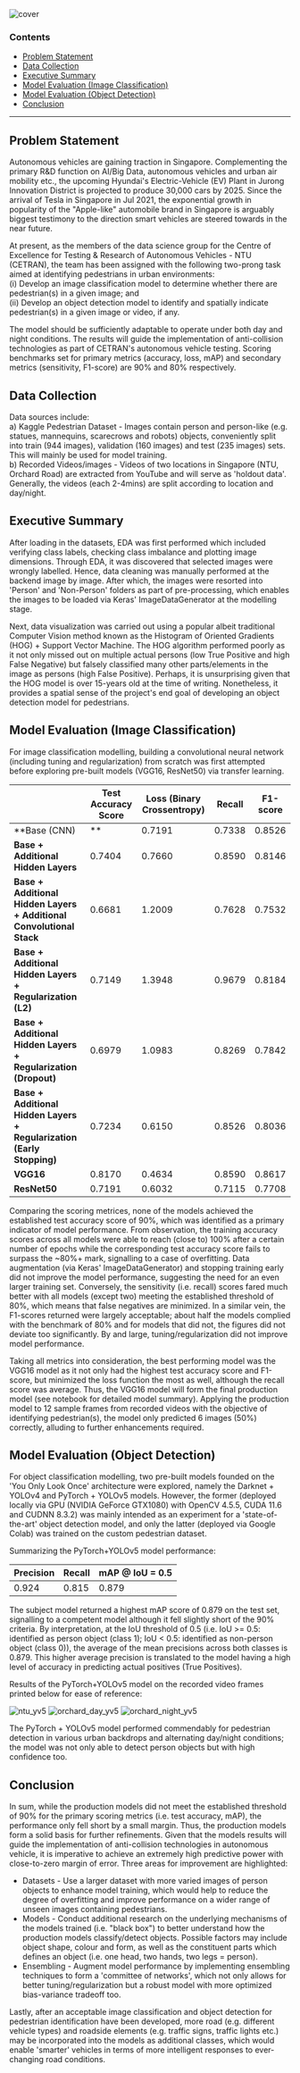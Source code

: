 <img src = " ../image/cover.png" alt = "cover"/>


### Contents
- [Problem Statement](#problemstatement)
- [Data Collection](#datacollection)
- [Executive Summary](#executivesummary)
- [Model Evaluation (Image Classification)](#modelevaluationic)
- [Model Evaluation (Object Detection)](#modelevaluationod)
- [Conclusion](#conclusion)

***
<div id="problemstatement"></div>

## Problem Statement

Autonomous vehicles are gaining traction in Singapore. Complementing the primary R&D function on AI/Big Data, autonomous vehicles and urban air mobility etc., the upcoming Hyundai's Electric-Vehicle (EV) Plant in Jurong Innovation District is projected to produce 30,000 cars by 2025. Since the arrival of Tesla in Singapore in Jul 2021, the exponential growth in popularity of the "Apple-like" automobile brand in Singapore is arguably biggest testimony to the direction smart vehicles are steered towards in the near future.  

At present, as the members of the data science group for the Centre of Excellence for Testing & Research of Autonomous Vehicles - NTU (CETRAN), the team has been assigned with the following two-prong task aimed at identifying pedestrians in urban environments:  
(i) Develop an image classification model to determine whether there are pedestrian(s) in a given image; and  
(ii) Develop an object detection model to identify and spatially indicate pedestrian(s) in a given image or video, if any. 

The model should be sufficiently adaptable to operate under both day and night conditions. The results will guide the implementation of anti-collision technologies as part of CETRAN's autonomous vehicle testing. Scoring benchmarks set for primary metrics (accuracy, loss, mAP) and secondary metrics (sensitivity, F1-score) are 90% and 80% respectively.  

<div id="datacollection"></div>

## Data Collection

Data sources include:  
a) Kaggle Pedestrian Dataset - Images contain person and person-like (e.g. statues, mannequins, scarecrows and robots) objects, conveniently split into train (944 images), validation (160 images) and test (235 images) sets. This will mainly be used for model training.  
b) Recorded Videos/images - Videos of two locations in Singapore (NTU, Orchard Road) are extracted from YouTube and will serve as 'holdout data'. Generally, the videos (each 2-4mins) are split according to location and day/night. 


<div id="executivesummary"></div>

## Executive Summary

After loading in the datasets, EDA was first performed which included verifying class labels, checking class imbalance and plotting image dimensions. Through EDA, it was discovered that selected images were wrongly labelled. Hence, data cleaning was manually performed at the backend image by image. After which, the images were resorted into 'Person' and 'Non-Person' folders as part of pre-processing, which enables the images to be loaded via Keras' ImageDataGenerator at the modelling stage.  

Next, data visualization was carried out using a popular albeit traditional Computer Vision method known as the Histogram of Oriented Gradients (HOG) + Support Vector Machine. The HOG algorithm performed poorly as it not only missed out on multiple actual persons (low True Positive and high False Negative) but falsely classified many other parts/elements in the image as persons (high False Positive). Perhaps, it is unsurprising given that the HOG model is over 15-years old at the time of writing. Nonetheless, it provides a spatial sense of the project's end goal of developing an object detection model for pedestrians.  

<div id="modelevaluationic"></div>

## Model Evaluation (Image Classification)

For image classification modelling, building a convolutional neural network (including tuning and regularization) from scratch was first attempted before exploring pre-built models (VGG16, ResNet50) via transfer learning.  

||Test Accuracy Score|Loss (Binary Crossentropy)|Recall|F1-score|
|---|---|---|---|---|
|**Base (CNN)|**|0.7191|0.7338|0.8526|0.8012|
|**Base + Additional Hidden Layers**|0.7404|0.7660|0.8590|0.8146|
|**Base + Additional Hidden Layers + Additional Convolutional Stack**|0.6681|1.2009|0.7628|0.7532|
|**Base + Additional Hidden Layers + Regularization (L2)**|0.7149|1.3948|0.9679|0.8184|
|**Base + Additional Hidden Layers + Regularization (Dropout)**|0.6979|1.0983|0.8269|0.7842|
|**Base + Additional Hidden Layers + Regularization (Early Stopping)**|0.7234|0.6150|0.8526|0.8036|
|**VGG16**|0.8170|0.4634|0.8590|0.8617|
|**ResNet50**|0.7191|0.6032|0.7115|0.7708|

Comparing the scoring metrices, none of the models achieved the established test accuracy score of 90%, which was identified as a primary indicator of model performance. From observation, the training accuracy scores across all models were able to reach (close to) 100% after a certain number of epochs while the corresponding test accuracy score fails to surpass the ~80%+ mark, signalling to a case of overfitting. Data augmentation (via Keras' ImageDataGenerator) and stopping training early did not improve the model performance, suggesting the need for an even larger training set. Conversely, the sensitivity (i.e. recall) scores fared much better with all models (except two) meeting the established threshold of 80%, which means that false negatives are minimized. In a similar vein, the F1-scores returned were largely acceptable; about half the models complied with the benchmark of 80% and for models that did not, the figures did not deviate too significantly. By and large, tuning/regularization did not improve model performance.    

Taking all metrics into consideration, the best performing model was the VGG16 model as it not only had the highest test accuracy score and F1-score, but minimized the loss function the most as well, although the recall score was average. Thus, the VGG16 model will form the final production model (see notebook for detailed model summary). Applying the production model to 12 sample frames from recorded videos with the objective of identifying pedestrian(s), the model only predicted 6 images (50%) correctly, alluding to further enhancements required.  

<div id="modelevaluationod"></div>

## Model Evaluation (Object Detection)

For object classification modelling, two pre-built models founded on the 'You Only Look Once' architecture were explored, namely the Darknet + YOLOv4 and PyTorch + YOLOv5 models. However, the former (deployed locally via GPU (NVIDIA GeForce GTX1080) with OpenCV 4.5.5, CUDA 11.6 and CUDNN 8.3.2) was mainly intended as an experiment for a 'state-of-the-art' object detection model, and only the latter (deployed via Google Colab) was trained on the custom pedestrian dataset.  

Summarizing the PyTorch+YOLOv5 model performance:  

|Precision|Recall|mAP @ IoU = 0.5|
|---|---|---|
|0.924|0.815|0.879|

The subject model returned a highest mAP score of 0.879 on the test set, signalling to a competent model although it fell slightly short of the 90% criteria. By interpretation, at the IoU threshold of 0.5 (i.e. IoU >= 0.5: identified as person object (class 1); IoU < 0.5: identified as non-person object (class 0)), the average of the mean precisions across both classes is 0.879. This higher average precision is translated to the model having a high level of accuracy in predicting actual positives (True Positives). 

Results of the PyTorch+YOLOv5 model on the recorded video frames printed below for ease of reference:  

<img src = "image/ntu_yv5.png" alt = "ntu_yv5"/>

<img src = "image/orchard_day_yv5.png" alt = "orchard_day_yv5"/>

<img src = "image/orchard_night_yv5.png" alt = "orchard_night_yv5"/>

The PyTorch + YOLOv5 model performed commendably for pedestrian detection in various urban backdrops and alternating day/night conditions; the model was not only able to detect person objects but with high confidence too. 

<div id="conclusion"></div>

## Conclusion

In sum, while the production models did not meet the established threshold of 90% for the primary scoring metrics (i.e. test accuracy, mAP), the performance only fell short by a small margin. Thus, the production models form a solid basis for further refinements. Given that the models results will guide the implementation of anti-collision technologies in autonomous vehicle, it is imperative to achieve an extremely high predictive power with close-to-zero margin of error. Three areas for improvement are highlighted:  

- Datasets - Use a larger dataset with more varied images of person objects to enhance model training, which would help to reduce the degree of overfitting and improve performance on a wider range of unseen images containing pedestrians.  
- Models - Conduct additional research on the underlying mechanisms of the models trained (i.e. "black box") to better understand how the production models classify/detect objects. Possible factors may include object shape, colour and form, as well as the constituent parts which defines an object (i.e. one head, two hands, two legs = person).  
- Ensembling - Augment model performance by implementing ensembling techniques to form a 'committee of networks', which not only allows for better tuning/regularization but a robust model with more optimized bias-variance tradeoff too.  

Lastly, after an acceptable image classification and object detection for pedestrian identification have been developed, more road (e.g. different vehicle types) and roadside elements (e.g. traffic signs, traffic lights etc.) may be incorporated into the models as additional classes, which would enable 'smarter' vehicles in terms of more intelligent responses to ever-changing road conditions. 

```python

```
